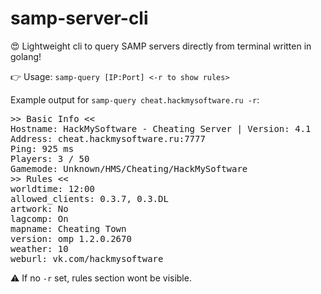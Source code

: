 # samp-server-cli
😍 Lightweight cli to query SAMP servers directly from terminal written in golang!

👉 Usage: `samp-query [IP:Port] <-r to show rules>`

Example output for `samp-query cheat.hackmysoftware.ru -r`:
<pre>
>> Basic Info <<
Hostname: HackMySoftware - Cheating Server | Version: 4.1
Address: cheat.hackmysoftware.ru:7777
Ping: 925 ms
Players: 3 / 50
Gamemode: Unknown/HMS/Cheating/HackMySoftware
>> Rules <<
worldtime: 12:00
allowed_clients: 0.3.7, 0.3.DL
artwork: No
lagcomp: On
mapname: Cheating Town
version: omp 1.2.0.2670
weather: 10
weburl: vk.com/hackmysoftware
</pre>

⚠️ If no `-r` set, rules section wont be visible.